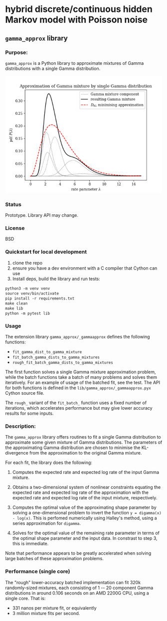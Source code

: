 # hybrid discrete/continuous hidden Markov model with Poisson noise

## `gamma_approx` library

### Purpose:

`gamma_approx` is a Python library to approximate mixtures
of Gamma distributions with a single Gamma distribution.

![example-gamma-mixture-plot](./gallery/example-gamma-mixture-approx.png)

### Status

Prototype. Library API may change.

### License

BSD

### Quickstart for local development

1.	clone the repo
2.	ensure you have a dev environment with a C compiler
	that Cython can use
3.	Install deps, build the library and run tests:

```
python3 -m venv venv
source venv/bin/activate
pip install -r requirements.txt
make clean
make lib
python -m pytest lib
```

### Usage

The extension library `gamma_approx/_gammaapprox` defines
the following functions:

*	`fit_gamma_dist_to_gamma_mixture`
*	`fit_batch_gamma_dists_to_gamma_mixtures`
*	`rough_fit_batch_gamma_dists_to_gamma_mixtures`

The first function solves a single Gamma mixture
approximation problem, while the batch functions take
a batch of many problems and solves them iteratively.
For an example of usage of the batched fit, see the test.
The API for both functions is defined in the
`lib/gamma_approx/_gammaapprox.pyx` Cython source file.

The `rough_` variant of the `fit_batch_` function uses
a fixed number of iterations, which accelerates performance
but may give lower accuracy results for some inputs.


### Description:

The `gamma_approx` library offers routines to fit a single
Gamma distribution to approximate some given mixture of Gamma
distributions. The parameters of the approximating Gamma
distribution are chosen to minimise the KL-divergence from
the approximation to the original Gamma mixture.

For each fit, the library does the following:

1.	Computes the expected rate and expected log rate
	of the input Gamma mixture.

2.	Obtains a two-dimensional system of nonlinear
	constraints equating the expected rate and expected
	log rate of the approximation with the expected
	rate and expected log rate of the input mixture,
	respectively.

3.	Computes the optimal value of the approximating
	shape parameter by solving a one-dimensional
	problem to invert the function `y = digamma(x) - log(x)`.
	This is perfomed numerically using Halley's
	method, using a series approximation for `digamma`.

4.	Solves for the optimal value of the remaining rate
	parameter in terms of the optimal shape parameter
	and the input data. In constrast to step 3, this is
	immediate.

Note that performance appears to be greatly accelerated when
solving large batches of these approximation problems.

### Performance (single core)

The "rough" lower-accuracy batched implementation
can fit 320k randomly-sized mixtures, each consisting
of 1 -- 20 component Gamma distributions in around 0.106
seconds on an AMD 2200G CPU, using a single core.
That is:

*	331 nanos per mixture fit, or equivalently
*	3 million mixture fits per second.
